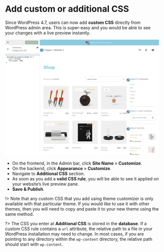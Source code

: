# Add custom or additional CSS

Since WordPress 4.7, users can now add **custom CSS** directly from WordPress admin area. This is super-easy and you would be able to see your changes with a live preview instantly.

![Add custom or additional CSS](img/additional-custom-css.png)

* On the frontend, in the Admin bar, click **Site Name** » **Customize**.
* On the backend, click **Appearance** » **Customize**.
* Navigate to **Additional CSS** section.
* As soon as you add a **valid CSS rule**, you will be able to see it applied on your website’s live preview pane.
* **Save & Publish**.

!> Note that any custom CSS that you add using theme customizer is only available with that particular theme. If you would like to use it with other themes, then you will need to copy and paste it to your new theme using the same method.

?> The CSS you enter at **Additional CSS** is stored in the **database**. If a custom CSS rule contains a ```url``` attribute, the relative path to a file in your WordPress installation may need to change. In most cases, if you are pointing to any directory within the ```wp-content``` directory, the relative path should start with ```wp-content```.
